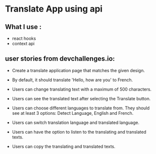 # Translate App using api

## What I use :

- react hooks
- context api

## user stories from devchallenges.io:

- Create a translate application page that matches the given design.

- By default, it should translate 'Hello, how are you' to French.

- Users can change translating text with a maximum of 500 characters.

- Users can see the translated text after selecting the Translate button.

- Users can choose different languages to translate from. They should see at least 3 options: Detect Language, English and French.

- Users can switch translation language and translated language.

- Users can have the option to listen to the translating and translated texts.

- Users can copy the translating and translated texts.
